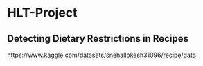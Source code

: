 # HLT-Project
## Detecting Dietary Restrictions in Recipes


https://www.kaggle.com/datasets/snehallokesh31096/recipe/data